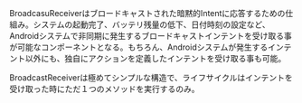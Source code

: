 BroadcasuReceiverはブロードキャストされた暗黙的Intentに応答するための仕組み。システムの起動完了、バッテリ残量の低下、日付時刻の設定など、Androidシステムで非同期に発生するブロードキャストインテントを受け取る事が可能なコンポーネントとなる。もちろん、Androidシステムが発生するインテント以外にも、独自にアクションを定義したインテントを受け取る事も可能。

BroadcastReceiverは極めてシンプルな構造で、ライフサイクルはインテントを受け取った時にただ１つのメソッドを実行するのみ。

